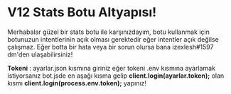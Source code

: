# V12 Stats Botu Altyapısı!
Merhabalar güzel bir stats botu ile karşınızdayım, botu kullanmak için botunuzun intentlerinin açık olması gerektedir eğer intentler açık değilse çalışmaz.
Eğer botta bir hata veya bir sorun olursa bana izexlesh#1597 dm'den ulaşabilirsiniz!

**Tokeni** : ayarlar.json kısmına giriniz eğer tokeni .env kısmına ayarlamak istiyorsanız bot.jsde en aşağı kısma gelip **__client.login(ayarlar.token);__** olan kısmı **__client.login(process.env.token);__** yapınız!
